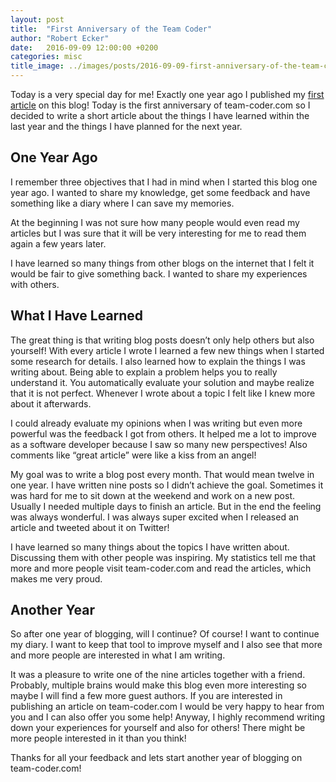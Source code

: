 ```yaml
---
layout: post
title:  "First Anniversary of the Team Coder"
author: "Robert Ecker"
date:   2016-09-09 12:00:00 +0200
categories: misc
title_image: ../images/posts/2016-09-09-first-anniversary-of-the-team-coder/title-image.png
---
```


Today is a very special day for me! Exactly one year ago I published my [first article](https://team-coder.com/the-team-coder/) on this blog! Today is the first anniversary of team-coder.com so I decided to write a short article about the things I have learned within the last year and the things I have planned for the next year.

## One Year Ago

I remember three objectives that I had in mind when I started this blog one year ago. I wanted to share my knowledge, get some feedback and have something like a diary where I can save my memories.

At the beginning I was not sure how many people would even read my articles but I was sure that it will be very interesting for me to read them again a few years later.

I have learned so many things from other blogs on the internet that I felt it would be fair to give something back. I wanted to share my experiences with others.

## What I Have Learned

The great thing is that writing blog posts doesn’t only help others but also yourself! With every article I wrote I learned a few new things when I started some research for details. I also learned how to explain the things I was writing about. Being able to explain a problem helps you to really understand it. You automatically evaluate your solution and maybe realize that it is not perfect. Whenever I wrote about a topic I felt like I knew more about it afterwards.

I could already evaluate my opinions when I was writing but even more powerful was the feedback I got from others. It helped me a lot to improve as a software developer because I saw so many new perspectives! Also comments like “great article” were like a kiss from an angel!

My goal was to write a blog post every month. That would mean twelve in one year. I have written nine posts so I didn’t achieve the goal. Sometimes it was hard for me to sit down at the weekend and work on a new post. Usually I needed multiple days to finish an article. But in the end the feeling was always wonderful. I was always super excited when I released an article and tweeted about it on Twitter!

I have learned so many things about the topics I have written about. Discussing them with other people was inspiring. My statistics tell me that more and more people visit team-coder.com and read the articles, which makes me very proud.

## Another Year

So after one year of blogging, will I continue? Of course! I want to continue my diary. I want to keep that tool to improve myself and I also see that more and more people are interested in what I am writing.

It was a pleasure to write one of the nine articles together with a friend. Probably, multiple brains would make this blog even more interesting so maybe I will find a few more guest authors. If you are interested in publishing an article on team-coder.com I would be very happy to hear from you and I can also offer you some help! Anyway, I highly recommend writing down your experiences for yourself and also for others! There might be more people interested in it than you think!

Thanks for all your feedback and lets start another year of blogging on team-coder.com!
